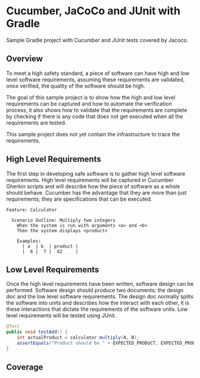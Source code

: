 # Cucumber, JaCoCo and JUnit with Gradle
Sample Gradle project with Cucumber and JUnit tests covered by Jacoco.

## Overview
To meet a high safety standard, a piece of software can have high and low level software requirements, assuming these requirements are validated, once verified, the quality of the software should be high.

The goal of this sample project is to show how the high and low level requirements can be captured and how to automate the verification process, it also shows how to validate that the requirements are complete by checking if there is any code that does not get executed when all the requirements are tested.

This sample project does not yet contain the infrastructure to trace the requirements.

## High Level Requirements
The first step in developing safe software is to gather high level software requirements.
High level requirements will be captured in Cucumber Gherkin scripts and will describe how the piece of software as a whole should behave.
Cucumber has the advantage that they are more than just requirements; they are specifications that can be executed.

``` gherkin
Feature: Calculator

  Scenario Outline: Multiply two integers
    When the system is run with arguments <a> and <b>
    Then the system displays <product>

    Examples:
      | a  | b  | product |
      |  6 |  7 |  42     |
```

## Low Level Requirements
Once the high level requirements have been written, software design can be performed.
Software design should produce two documents: the design doc and the low level software requirements.
The design doc normally splits the software into units and describes how the interact with each other, it is these interactions that dictate the requirements of the software units.
Low level requirements will be tested using JUnit.

``` java
@Test
public void testAdd() {
    int actualProduct = calculator.multiply(A, B);
    assertEquals("Product should be " + EXPECTED_PRODUCT, EXPECTED_PRODUCT, actualProduct);
}
```

## Coverage
